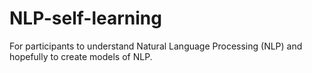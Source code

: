 # NLP-self-learning

For participants to understand Natural Language Processing (NLP) and hopefully to create models of NLP.

